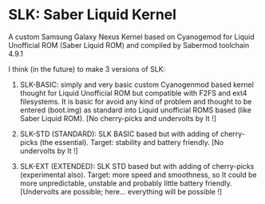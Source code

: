 SLK: Saber Liquid Kernel
===

A custom Samsung Galaxy Nexus Kernel based on Cyanogemod for Liquid Unofficial ROM (Saber Liquid ROM) and compiled by Sabermod toolchain 4.9.1 

I think (in the future) to make 3 versions of SLK:

1) SLK-BASIC: simply and very basic custom Cyanogenmod based kernel thought for Liquid Unofficial ROM but compatible with F2FS and ext4 filesystems. It is basic for avoid any kind of problem and thought to be entered (boot.img) as standard into Liquid unofficial ROMS based (like Saber Liquid ROM). [No cherry-picks and undervolts by It !] 

2) SLK-STD (STANDARD): SLK BASIC based but with adding of cherry-picks (the essential). Target: stability and battery friendly. [No undervolts by It !] 

3) SLK-EXT (EXTENDED): SLK STD based but with adding of cherry-picks (experimental also). Target: more speed and smoothness, so It could be more unpredictable, unstable and probably little battery friendly. [Undervolts are possible; here... everything will be possible !]  


